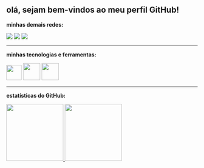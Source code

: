 <h2> olá, sejam bem-vindos ao meu perfil GitHub! </h2>

<div>
<p><b> minhas demais redes: </b></p>
<a href="https://instagram.com/gustavo_irineub" target="_blank"><img src="https://img.shields.io/badge/-Instagram-%23E4405F?style=for-the-badge&logo=instagram&logoColor=white" target="_blank"></a>
<a href = "mailto:joaogustavo831@gmail.com"><img src="https://img.shields.io/badge/Gmail-D14836?style=for-the-badge&logo=gmail&logoColor=white" target="_blank"></a>
<a href="https://www.linkedin.com/in/gustavo-irineu-b3a65822b" target="_blank"><img src="https://img.shields.io/badge/-LinkedIn-%230077B5?style=for-the-badge&logo=linkedin&logoColor=white" target="_blank"></a>   
</div>  

<div>
<hr aling="center"><p><b> minhas tecnologias e ferramentas: </b></p>
<img src="https://cdn.jsdelivr.net/gh/devicons/devicon/icons/vscode/vscode-original.svg" height="40" width="40"/>
<img src="https://cdn.jsdelivr.net/gh/devicons/devicon/icons/python/python-original.svg" height="45" width="45"/>
<img src="https://cdn.jsdelivr.net/gh/devicons/devicon/icons/git/git-original.svg" height="45" width="45"/>
</div>

<div>
<hr aling="center"><p><b> estatísticas do GitHub: </b></p>
<a href="https://github.com/gustavoib">
<img height="150em" src="https://github-readme-stats.vercel.app/api/top-langs/?username=gustavoib&layout=compact&langs_count=7&theme=dracula"/>
<img height="150em" src="https://github-readme-stats.vercel.app/api?username=gustavoib&show_icons=true&theme=dracula&include_all_commits=true&count_private=true"/>
</div>


